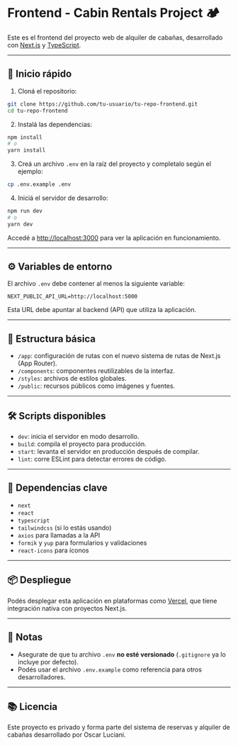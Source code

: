 # Frontend - Cabin Rentals Project 🏕️

Este es el frontend del proyecto web de alquiler de cabañas, desarrollado con [Next.js](https://nextjs.org/) y [TypeScript](https://www.typescriptlang.org/).

---

## 🚀 Inicio rápido

1. Cloná el repositorio:

```bash
git clone https://github.com/tu-usuario/tu-repo-frontend.git
cd tu-repo-frontend
```

2. Instalá las dependencias:

```bash
npm install
# o
yarn install
```

3. Creá un archivo `.env` en la raíz del proyecto y completalo según el ejemplo:

```bash
cp .env.example .env
```

4. Iniciá el servidor de desarrollo:

```bash
npm run dev
# o
yarn dev
```

Accedé a [http://localhost:3000](http://localhost:3000) para ver la aplicación en funcionamiento.

---

## ⚙️ Variables de entorno

El archivo `.env` debe contener al menos la siguiente variable:

```env
NEXT_PUBLIC_API_URL=http://localhost:5000
```

Esta URL debe apuntar al backend (API) que utiliza la aplicación.

---

## 📁 Estructura básica

- `/app`: configuración de rutas con el nuevo sistema de rutas de Next.js (App Router).
- `/components`: componentes reutilizables de la interfaz.
- `/styles`: archivos de estilos globales.
- `/public`: recursos públicos como imágenes y fuentes.

---

## 🛠️ Scripts disponibles

- `dev`: inicia el servidor en modo desarrollo.
- `build`: compila el proyecto para producción.
- `start`: levanta el servidor en producción después de compilar.
- `lint`: corre ESLint para detectar errores de código.

---

## 🧪 Dependencias clave

- `next`
- `react`
- `typescript`
- `tailwindcss` (si lo estás usando)
- `axios` para llamadas a la API
- `formik` y `yup` para formularios y validaciones
- `react-icons` para íconos

---

## 📦 Despliegue

Podés desplegar esta aplicación en plataformas como [Vercel](https://vercel.com/), que tiene integración nativa con proyectos Next.js.

---

## 📝 Notas

- Asegurate de que tu archivo `.env` **no esté versionado** (`.gitignore` ya lo incluye por defecto).
- Podés usar el archivo `.env.example` como referencia para otros desarrolladores.

---

## 📚 Licencia

Este proyecto es privado y forma parte del sistema de reservas y alquiler de cabañas desarrollado por Oscar Luciani.

